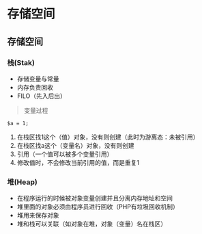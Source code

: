 # 存储空间

## 存储空间

### 栈(Stak)

- 存储变量与常量
- 内存负责回收
- FILO（先入后出）

> 变量过程

```
$a = 1;
```

1. 在栈区找1这个（值）对象，没有则创建（此时为游离态：未被引用）
2. 在栈区找a这个（变量名）对象，没有则创建
3. 引用（一个值可以被多个变量引用）
4. 修改值时，不会修改当前引用的值，而是重复1

### 堆(Heap)

- 在程序运行的时候被对象变量创建并且分离内存地址和空间
- 堆里面的对象必须由程序员进行回收（PHP有垃圾回收机制）
- 堆用来保存对象
- 堆和栈可以关联（如对象在堆，对象（变量）名在栈区）